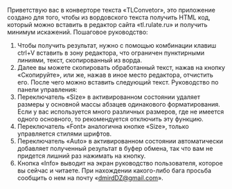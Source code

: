 Приветствую вас в конверторе текста «TLConvetor», это приложение создано для того, чтобы из вордовского текста получить HTML код, который можно вставить в редактор сайта «tl.rulate.ru» и получить минимум искажений.
Пошаговое руководство:
1.	Чтобы получить результат, нужно с помощью комбинации клавиш ctrl+V вставить в зону редактора, что ограничен пунктирными линиями, текст, скопированный из ворда.
2.	Далее вы можете скопировать обработанный текст, нажав на кнопку «Скопируйте», или же, нажав в иное место редактора, отчистить его. После чего можно вставить следующий текст.
Руководство по панели управления:
1.	Переключатель «Size» в активированном состоянии удаляет размеры у основной массы абзацев одинакового форматирования. Если у вас используется много различных размеров, где не имеется одного основного, то рекомендуется отключить эту функцию.
2.	Переключатель «Font» аналогична кнопке «Size», только управляется стилями шрифтов.
3.	Переключатель «Auto» в активированном состоянии автоматически добавляет полученный результат в буфер обмена, так что вам не придется лишний раз нажимать на кнопку.
4.	Кнопка «Info» выводит на экран руководство пользователя, которое вы сейчас и читаете.
При нахождении какого-либо бага просьба сообщить о нем на почту «dmirdDZ@gmail.com».